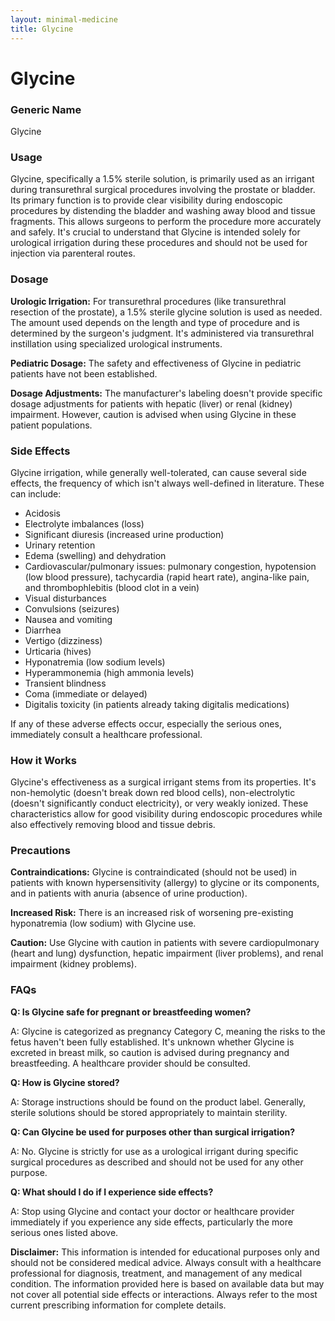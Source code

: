 ```yaml
---
layout: minimal-medicine
title: Glycine
---
```


# Glycine
### Generic Name
Glycine

### Usage
Glycine, specifically a 1.5% sterile solution, is primarily used as an irrigant during transurethral surgical procedures involving the prostate or bladder.  Its primary function is to provide clear visibility during endoscopic procedures by distending the bladder and washing away blood and tissue fragments.  This allows surgeons to perform the procedure more accurately and safely.  It's crucial to understand that Glycine is intended solely for urological irrigation during these procedures and should not be used for injection via parenteral routes.

### Dosage
**Urologic Irrigation:** For transurethral procedures (like transurethral resection of the prostate), a 1.5% sterile glycine solution is used as needed. The amount used depends on the length and type of procedure and is determined by the surgeon's judgment.  It's administered via transurethral instillation using specialized urological instruments.

**Pediatric Dosage:** The safety and effectiveness of Glycine in pediatric patients have not been established.

**Dosage Adjustments:**  The manufacturer's labeling doesn't provide specific dosage adjustments for patients with hepatic (liver) or renal (kidney) impairment. However, caution is advised when using Glycine in these patient populations.

### Side Effects
Glycine irrigation, while generally well-tolerated, can cause several side effects, the frequency of which isn't always well-defined in literature. These can include:

* Acidosis
* Electrolyte imbalances (loss)
* Significant diuresis (increased urine production)
* Urinary retention
* Edema (swelling) and dehydration
* Cardiovascular/pulmonary issues: pulmonary congestion, hypotension (low blood pressure), tachycardia (rapid heart rate), angina-like pain, and thrombophlebitis (blood clot in a vein)
* Visual disturbances
* Convulsions (seizures)
* Nausea and vomiting
* Diarrhea
* Vertigo (dizziness)
* Urticaria (hives)
* Hyponatremia (low sodium levels)
* Hyperammonemia (high ammonia levels)
* Transient blindness
* Coma (immediate or delayed)
* Digitalis toxicity (in patients already taking digitalis medications)


If any of these adverse effects occur, especially the serious ones, immediately consult a healthcare professional.

### How it Works
Glycine's effectiveness as a surgical irrigant stems from its properties. It's non-hemolytic (doesn't break down red blood cells), non-electrolytic (doesn't significantly conduct electricity), or very weakly ionized.  These characteristics allow for good visibility during endoscopic procedures while also effectively removing blood and tissue debris.

### Precautions
**Contraindications:** Glycine is contraindicated (should not be used) in patients with known hypersensitivity (allergy) to glycine or its components, and in patients with anuria (absence of urine production).

**Increased Risk:**  There is an increased risk of worsening pre-existing hyponatremia (low sodium) with Glycine use.

**Caution:** Use Glycine with caution in patients with severe cardiopulmonary (heart and lung) dysfunction, hepatic impairment (liver problems), and renal impairment (kidney problems).


### FAQs

**Q:  Is Glycine safe for pregnant or breastfeeding women?**

A:  Glycine is categorized as pregnancy Category C, meaning the risks to the fetus haven't been fully established.  It's unknown whether Glycine is excreted in breast milk, so caution is advised during pregnancy and breastfeeding.  A healthcare provider should be consulted.

**Q: How is Glycine stored?**

A:  Storage instructions should be found on the product label. Generally, sterile solutions should be stored appropriately to maintain sterility.

**Q: Can Glycine be used for purposes other than surgical irrigation?**

A: No. Glycine is strictly for use as a urological irrigant during specific surgical procedures as described and should not be used for any other purpose.


**Q: What should I do if I experience side effects?**

A: Stop using Glycine and contact your doctor or healthcare provider immediately if you experience any side effects, particularly the more serious ones listed above.


**Disclaimer:** This information is intended for educational purposes only and should not be considered medical advice.  Always consult with a healthcare professional for diagnosis, treatment, and management of any medical condition. The information provided here is based on available data but may not cover all potential side effects or interactions.  Always refer to the most current prescribing information for complete details.
